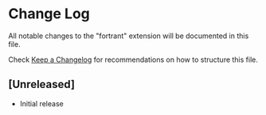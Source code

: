 # Change Log

All notable changes to the "fortrant" extension will be documented in this file.

Check [Keep a Changelog](http://keepachangelog.com/) for recommendations on how to structure this file.

## [Unreleased]

- Initial release